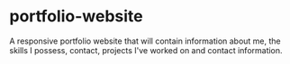 # portfolio-website
A responsive portfolio website that will contain information about me, the skills I possess, contact, projects I've worked on and contact information.
